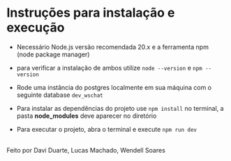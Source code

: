 # Instruções para instalação e execução

- Necessário Node.js versão recomendada 20.x e a ferramenta npm (node package manager)
- para verificar a instalação de ambos utilize `node --version` e `npm --version`
- Rode uma instância do postgres localmente em sua máquina com o seguinte database `dev_wschat` 

- Para instalar as dependências do projeto use `npm install` no terminal, a pasta **node_modules** deve
aparecer no diretório
- Para executar o projeto, abra o terminal e execute `npm run dev`

<br>
Feito por Davi Duarte,
Lucas Machado,
Wendell Soares